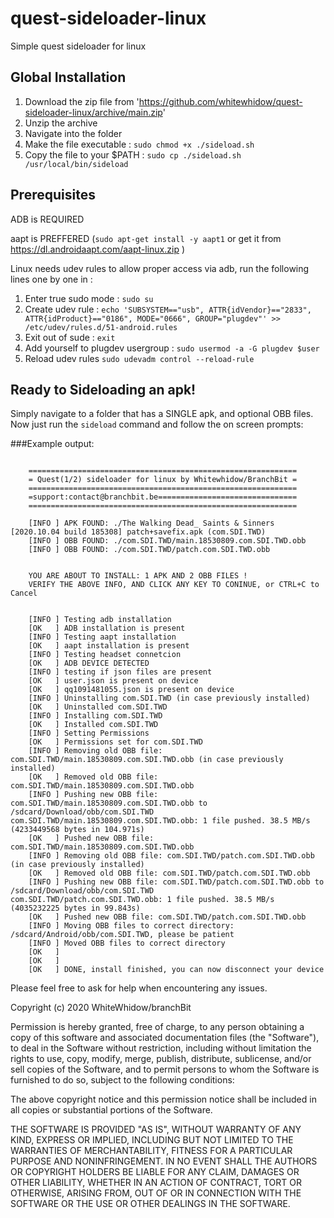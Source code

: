 # quest-sideloader-linux
Simple quest sideloader for linux


## Global Installation
1. Download the zip file from 'https://github.com/whitewhidow/quest-sideloader-linux/archive/main.zip'
2. Unzip the archive
3. Navigate into the folder
4. Make the file executable : 
  `sudo chmod +x ./sideload.sh`
5. Copy the file to your $PATH : 
  `sudo cp ./sideload.sh /usr/local/bin/sideload`


## Prerequisites
ADB is REQUIRED

aapt is PREFFERED (`sudo apt-get install -y aapt1`      or get it from https://dl.androidaapt.com/aapt-linux.zip )

Linux needs udev rules to allow proper access via adb, run the following lines one by one in :
1. Enter true sudo mode :
   `sudo su`
2. Create udev rule :
   `echo 'SUBSYSTEM=="usb", ATTR{idVendor}=="2833", ATTR{idProduct}=="0186", MODE="0666", GROUP="plugdev"' >> /etc/udev/rules.d/51-android.rules`
3. Exit out of sude :
    `exit`
4. Add yourself to plugdev usergroup :
   `sudo usermod -a -G plugdev $user`
5. Reload udev rules
   `sudo udevadm control --reload-rule`



## Ready to Sideloading an apk!

Simply navigate to a folder that has a SINGLE apk, and optional OBB files.
Now just run the `sideload` command and follow the on screen prompts:


###Example output:
```

    ============================================================
    = Quest(1/2) sideloader for linux by Whitewhidow/BranchBit =
    ============================================================
    =support:contact@branchbit.be===============================
    ============================================================

    [INFO ] APK FOUND: ./The Walking Dead_ Saints & Sinners [2020.10.04 build 185308] patch+savefix.apk (com.SDI.TWD)	 
    [INFO ] OBB FOUND: ./com.SDI.TWD/main.18530809.com.SDI.TWD.obb 
    [INFO ] OBB FOUND: ./com.SDI.TWD/patch.com.SDI.TWD.obb 


    YOU ARE ABOUT TO INSTALL: 1 APK AND 2 OBB FILES !
    VERIFY THE ABOVE INFO, AND CLICK ANY KEY TO CONINUE, or CTRL+C to Cancel


    [INFO ] Testing adb installation 
    [OK   ] ADB installation is present 
    [INFO ] Testing aapt installation 
    [OK   ] aapt installation is present 
    [INFO ] Testing headset connetcion 
    [OK   ] ADB DEVICE DETECTED 
    [INFO ] testing if json files are present 
    [OK   ] user.json is present on device 
    [OK   ] qq1091481055.json is present on device 
    [INFO ] Uninstalling com.SDI.TWD (in case previously installed) 
    [OK   ] Uninstalled com.SDI.TWD 
    [INFO ] Installing com.SDI.TWD 
    [OK   ] Installed com.SDI.TWD 
    [INFO ] Setting Permissions 
    [OK   ] Permissions set for com.SDI.TWD 
    [INFO ] Removing old OBB file: com.SDI.TWD/main.18530809.com.SDI.TWD.obb (in case previously installed) 
    [OK   ] Removed old OBB file: com.SDI.TWD/main.18530809.com.SDI.TWD.obb 
    [INFO ] Pushing new OBB file: com.SDI.TWD/main.18530809.com.SDI.TWD.obb to /sdcard/Download/obb/com.SDI.TWD 
com.SDI.TWD/main.18530809.com.SDI.TWD.obb: 1 file pushed. 38.5 MB/s (4233449568 bytes in 104.971s)
    [OK   ] Pushed new OBB file: com.SDI.TWD/main.18530809.com.SDI.TWD.obb 
    [INFO ] Removing old OBB file: com.SDI.TWD/patch.com.SDI.TWD.obb (in case previously installed) 
    [OK   ] Removed old OBB file: com.SDI.TWD/patch.com.SDI.TWD.obb 
    [INFO ] Pushing new OBB file: com.SDI.TWD/patch.com.SDI.TWD.obb to /sdcard/Download/obb/com.SDI.TWD 
com.SDI.TWD/patch.com.SDI.TWD.obb: 1 file pushed. 38.5 MB/s (4035232225 bytes in 99.843s)
    [OK   ] Pushed new OBB file: com.SDI.TWD/patch.com.SDI.TWD.obb 
    [INFO ] Moving OBB files to correct directory: /sdcard/Android/obb/com.SDI.TWD, please be patient 
    [INFO ] Moved OBB files to correct directory 
    [OK   ]  
    [OK   ]  
    [OK   ] DONE, install finished, you can now disconnect your device
```

Please feel free to ask for help when encountering any issues.


 Copyright (c) 2020 WhiteWhidow/branchBit

 Permission is hereby granted, free of charge, to any person
 obtaining a copy of this software and associated documentation
 files (the "Software"), to deal in the Software without
 restriction, including without limitation the rights to use,
 copy, modify, merge, publish, distribute, sublicense, and/or sell
 copies of the Software, and to permit persons to whom the
 Software is furnished to do so, subject to the following
 conditions:

 The above copyright notice and this permission notice shall be
 included in all copies or substantial portions of the Software.

 THE SOFTWARE IS PROVIDED "AS IS", WITHOUT WARRANTY OF ANY KIND,
 EXPRESS OR IMPLIED, INCLUDING BUT NOT LIMITED TO THE WARRANTIES
 OF MERCHANTABILITY, FITNESS FOR A PARTICULAR PURPOSE AND
 NONINFRINGEMENT. IN NO EVENT SHALL THE AUTHORS OR COPYRIGHT
 HOLDERS BE LIABLE FOR ANY CLAIM, DAMAGES OR OTHER LIABILITY,
 WHETHER IN AN ACTION OF CONTRACT, TORT OR OTHERWISE, ARISING
 FROM, OUT OF OR IN CONNECTION WITH THE SOFTWARE OR THE USE OR
 OTHER DEALINGS IN THE SOFTWARE.
